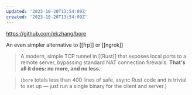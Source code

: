 ```yaml
---
updated: '2023-10-20T13:54:09Z'
created: '2023-10-20T13:54:09Z'
---
```

https://github.com/ekzhang/bore

An even simpler alternative to [[frp]] or [[ngrok]]

> A modern, simple TCP tunnel in [[Rust]] that exposes local ports to a remote server, bypassing standard NAT connection firewalls. **That's all it does: no more, and no less.**

> (`bore` totals less than 400 lines of safe, async Rust code and is trivial to set up — just run a single binary for the client and server.)